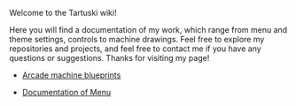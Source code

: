 Welcome to the Tartuski wiki!

Here you will find a documentation of my work, which range from menu and theme settings, controls to machine drawings.
Feel free to explore my repositories and projects, and feel free to contact me if you have any questions or suggestions. Thanks for visiting my page!

* <a href=https://github.com/TartuskiJose/Tartuski/wiki/Arcade-machine-blueprints>Arcade machine blueprints</a>

* <a href=https://github.com/TartuskiJose/Tartuski/wiki/Arcade-machine-blueprints>Documentation of Menu</a>
